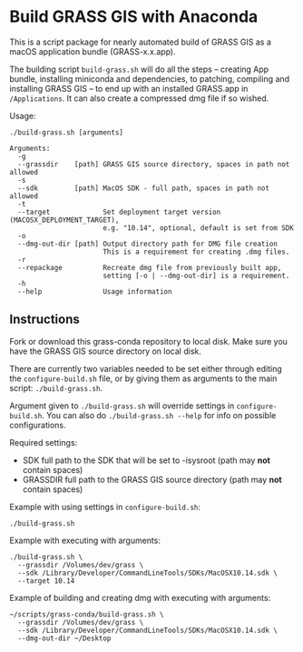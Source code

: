 # Build GRASS GIS with Anaconda

This is a script package for nearly automated build of GRASS GIS as a macOS
application bundle (GRASS-x.x.app).

The building script `build-grass.sh` will do all the steps – creating App
bundle, installing miniconda and dependencies, to patching, compiling and
installing GRASS GIS – to end up with an installed GRASS.app in `/Applications`.
It can also create a compressed dmg file if so wished.


Usage:
```
./build-grass.sh [arguments]

Arguments:
  -g
  --grassdir    [path] GRASS GIS source directory, spaces in path not allowed
  -s
  --sdk         [path] MacOS SDK - full path, spaces in path not allowed
  -t
  --target             Set deployment target version (MACOSX_DEPLOYMENT_TARGET),
                       e.g. "10.14", optional, default is set from SDK
  -o
  --dmg-out-dir [path] Output directory path for DMG file creation
                       This is a requirement for creating .dmg files.
  -r
  --repackage          Recreate dmg file from previously built app,
                       setting [-o | --dmg-out-dir] is a requirement.
  -h
  --help               Usage information

```


## Instructions

Fork or download this grass-conda repository to local disk. Make sure you have
the GRASS GIS source directory on local disk.

There are currently two variables needed to be set either through editing the
`configure-build.sh` file, or by giving them as arguments to the main script:
`./build-grass.sh`.

Argument given to `./build-grass.sh` will override settings in `configure-build.sh`.
You can also do `./build-grass.sh --help` for info on possible configurations.

Required settings:

- SDK full path to the SDK that will be set to -isysroot (path may **not**
  contain spaces)
- GRASSDIR full path to the GRASS GIS source directory (path may **not**
  contain spaces)

Example with using settings in `configure-build.sh`:
```
./build-grass.sh
```


Example with executing with arguments:
```
./build-grass.sh \
  --grassdir /Volumes/dev/grass \
  --sdk /Library/Developer/CommandLineTools/SDKs/MacOSX10.14.sdk \
  --target 10.14
```

Example of building and creating dmg with executing with arguments:
```
~/scripts/grass-conda/build-grass.sh \
  --grassdir /Volumes/dev/grass \
  --sdk /Library/Developer/CommandLineTools/SDKs/MacOSX10.14.sdk \
  --dmg-out-dir ~/Desktop
```


